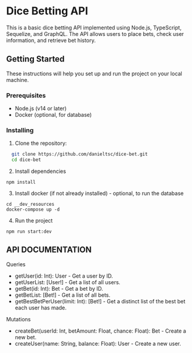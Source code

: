 # Dice Betting API

This is a basic dice betting API implemented using Node.js, TypeScript, Sequelize, and GraphQL. The API allows users to place bets, check user information, and retrieve bet history.

## Getting Started

These instructions will help you set up and run the project on your local machine.

### Prerequisites

- Node.js (v14 or later)
- Docker (optional, for database)

### Installing

1. Clone the repository:

```bash
  git clone https://github.com/danieltsc/dice-bet.git
  cd dice-bet
```

2. Install dependencies
```
npm install
```

3. Install docker (if not already installed) - optional, to run the database

```
cd __dev_resources
docker-compose up -d
```

4. Run the project
```
npm run start:dev
```

## API DOCUMENTATION

Queries
* getUser(id: Int): User - Get a user by ID.
* getUserList: [User!] - Get a list of all users.
* getBet(id: Int): Bet - Get a bet by ID.
* getBetList: [Bet!] - Get a list of all bets.
* getBestBetPerUser(limit: Int): [Bet!] - Get a distinct list of the best bet each user has made.

Mutations
* createBet(userId: Int, betAmount: Float, chance: Float): Bet - Create a new bet.
* createUser(name: String, balance: Float): User -  Create a new user.